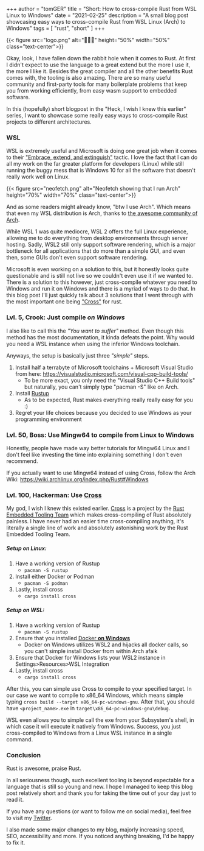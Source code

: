 +++
author = "tomGER"
title = "Short: How to cross-compile Rust from WSL Linux to Windows"
date = "2021-02-25"
description = "A small blog post showcasing easy ways to cross-compile Rust from WSL Linux (Arch) to Windows"
tags = [
    "rust",
    "short"
]
+++

{{< figure src="logo.png" alt="🦀🦀🦀" height="50%" width="50%" class="text-center">}}

Okay, look, I have fallen down the rabbit hole when it comes to Rust. At first I didn't expect to use the language to a great extend but the more I use it, the more I like it. Besides the great compiler and all the other benefits Rust comes with, the tooling is also amazing. There are so many useful community and first-party tools for many boilerplate problems that keep you from working efficiently, from easy wasm support to embedded software.

In this (hopefully) short blogpost in the "Heck, I wish I knew this earlier" series, I want to showcase some really easy ways to cross-compile Rust projects to different architectures.

### WSL

WSL is extremely useful and Microsoft is doing one great job when it comes to their ["Embrace, extend, and extinguish"](https://en.wikipedia.org/wiki/Embrace,_extend,_and_extinguish) tactic. I love the fact that I can do all my work on the far greater platform for developers (Linux) while still running the buggy mess that is Windows 10 for all the software that doesn't really work well on Linux.

{{< figure src="neofetch.png" alt="Neofetch showing that I run Arch" height="70%" width="70%" class="text-center">}}

And as some readers might already know, "btw I use Arch". Which means that even my WSL distribution is Arch, thanks to [the awesome community of Arch](https://github.com/yuk7/ArchWSL).

While WSL 1 was quite mediocre, WSL 2 offers the full Linux experience, allowing me to do everything from desktop environments through server hosting. Sadly, WSL2 still only support software rendering, which is a major bottleneck for all applications that do more than a simple GUI, and even then, some GUIs don't even support software rendering.

Microsoft is even working on a solution to this, but it honestly looks quite questionable and is still not live so we couldn't even use it if we wanted to. There is a solution to this however, just cross-compile whatever you need to Windows and run it on Windows and there is a myriad of ways to do that. In this blog post I'll just quickly talk about 3 solutions that I went through with the most important one being ["Cross"](https://github.com/rust-embedded/cross) for rust.

### Lvl. 5, Crook: Just compile *on Windows*

I also like to call this the *"You want to suffer"* method. Even though this method has the most documentation, it kinda defeats the point. Why would you need a WSL instance when using the inferior Windows toolchain.

Anyways, the setup is basically just three *"simple"* steps.

1. Install half a terrabyte of Microsoft toolchains + Microsoft Visual Studio from here: https://visualstudio.microsoft.com/visual-cpp-build-tools/
    - To be more exact, you only need the "Visual Studio C++ Build tools" but naturally, you can't simply type "pacman -S" like on Arch.
2. Install [Rustup](https://www.rust-lang.org/tools/install)
    - As to be expected, Rust makes everything really really easy for you :)
3. Regret your life choices because you decided to use Windows as your programming environment

### Lvl. 50, Boss: Use Mingw64 to compile from Linux to Windows

Honestly, people have made way better tutorials for Mingw64 Linux and I don't feel like investing the time into explaining something I don't even recommend.

If you actually want to use Mingw64 instead of using Cross, follow the Arch Wiki: https://wiki.archlinux.org/index.php/Rust#Windows

### Lvl. 100, Hackerman: Use [Cross](https://github.com/rust-embedded/cross)

My god, I wish I knew this existed earlier. [Cross](https://github.com/rust-embedded/cross) is a project by the [Rust Embedded Tooling Team](https://github.com/rust-embedded/wg#the-tools-team) which makes cross-compiling of Rust absolutely painless. I have never had an easier time cross-compiling anything, it's literally a single line of work and absolutely astonishing work by the Rust Embedded Tooling Team.

##### Setup on Linux:

1. Have a working version of Rustup
    - ```pacman -S rustup```
2. Install either Docker or Podman
    - ```pacman -S podman```
3. Lastly, install cross
    - ```cargo install cross```

##### Setup on WSL:

1. Have a working version of Rustup
    - ```pacman -S rustup```
2. Ensure that you installed [Docker **on Windows**](https://www.docker.com/get-started)
    - Docker on Windows utilizes WSL2 and hijacks all docker calls, so you can't simple install Docker from within Arch afaik
3. Ensure that Docker for Windows lists your WSL2 instance in Settings>Resources>WSL Integration
4. Lastly, install cross
    - ```cargo install cross```

After this, you can simple use Cross to compile to your specified target. In our case we want to compile to x86_64 Windows, which means simple typing ```cross build --target x86_64-pc-windows-gnu```. After that, you should have ```<project_name>.exe``` in ```target\x86_64-pc-windows-gnu\debug```.

WSL even allows you to simple call the exe from your Subsystem's shell, in which case it will execute it natively from Windows. Success, you just cross-compiled to Windows from a Linux WSL instance in a single command.

### Conclusion

Rust is awesome, praise Rust.

In all seriousness though, such excellent tooling is beyond expectable for a language that is still so young and new. I hope I managed to keep this blog post relatively short and thank you for taking the time out of your day just to read it.

If you have any questions (or want to follow me on social media), feel free to visit my [Twitter](https://www.twitter.com/_tomGER).

I also made some major changes to my blog, majorly increasing speed, SEO, accessibility and more. If you noticed anything breaking, I'd be happy to fix it.
